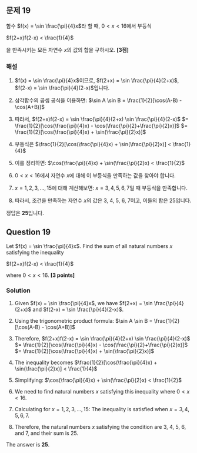 

## 문제 19
함수 $f(x) = \sin \frac{\pi}{4}x$라 할 때, $0 < x < 16$에서 부등식

$f(2+x)f(2-x) < \frac{1}{4}$

을 만족시키는 모든 자연수 $x$의 값의 합을 구하시오. **[3점]**

### 해설
1) $f(x) = \sin \frac{\pi}{4}x$이므로, $f(2+x) = \sin \frac{\pi}{4}(2+x)$, $f(2-x) = \sin \frac{\pi}{4}(2-x)$입니다.

2) 삼각함수의 곱셈 공식을 이용하면:
   $\sin A \sin B = \frac{1}{2}[\cos(A-B) - \cos(A+B)]$

3) 따라서, $f(2+x)f(2-x) = \sin \frac{\pi}{4}(2+x) \sin \frac{\pi}{4}(2-x)$
                        $= \frac{1}{2}[\cos(\frac{\pi}{4}x) - \cos(\frac{\pi}{2}+\frac{\pi}{2}x)]$
                        $= \frac{1}{2}[\cos(\frac{\pi}{4}x) + \sin(\frac{\pi}{2}x)]$

4) 부등식은 $\frac{1}{2}[\cos(\frac{\pi}{4}x) + \sin(\frac{\pi}{2}x)] < \frac{1}{4}$

5) 이를 정리하면: $\cos(\frac{\pi}{4}x) + \sin(\frac{\pi}{2}x) < \frac{1}{2}$

6) $0 < x < 16$에서 자연수 $x$에 대해 이 부등식을 만족하는 값을 찾아야 합니다.

7) $x = 1, 2, 3, ..., 15$에 대해 계산해보면:
   $x = 3, 4, 5, 6, 7$일 때 부등식을 만족합니다.

8) 따라서, 조건을 만족하는 자연수 $x$의 값은 3, 4, 5, 6, 7이고, 이들의 합은 25입니다.

정답은 **25**입니다.

## Question 19
Let $f(x) = \sin \frac{\pi}{4}x$. Find the sum of all natural numbers $x$ satisfying the inequality

$f(2+x)f(2-x) < \frac{1}{4}$

where $0 < x < 16$. **[3 points]**

### Solution
1) Given $f(x) = \sin \frac{\pi}{4}x$, we have $f(2+x) = \sin \frac{\pi}{4}(2+x)$ and $f(2-x) = \sin \frac{\pi}{4}(2-x)$.

2) Using the trigonometric product formula:
   $\sin A \sin B = \frac{1}{2}[\cos(A-B) - \cos(A+B)]$

3) Therefore, $f(2+x)f(2-x) = \sin \frac{\pi}{4}(2+x) \sin \frac{\pi}{4}(2-x)$
                             $= \frac{1}{2}[\cos(\frac{\pi}{4}x) - \cos(\frac{\pi}{2}+\frac{\pi}{2}x)]$
                             $= \frac{1}{2}[\cos(\frac{\pi}{4}x) + \sin(\frac{\pi}{2}x)]$

4) The inequality becomes $\frac{1}{2}[\cos(\frac{\pi}{4}x) + \sin(\frac{\pi}{2}x)] < \frac{1}{4}$

5) Simplifying: $\cos(\frac{\pi}{4}x) + \sin(\frac{\pi}{2}x) < \frac{1}{2}$

6) We need to find natural numbers $x$ satisfying this inequality where $0 < x < 16$.

7) Calculating for $x = 1, 2, 3, ..., 15$:
   The inequality is satisfied when $x = 3, 4, 5, 6, 7$.

8) Therefore, the natural numbers $x$ satisfying the condition are 3, 4, 5, 6, and 7, and their sum is 25.

The answer is **25**.